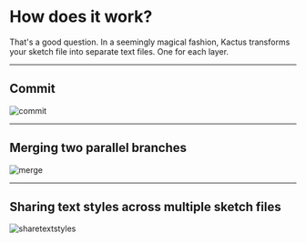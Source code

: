 # How does it work?

That's a good question. In a seemingly magical fashion, Kactus transforms your sketch file into separate text files. One for each layer.

---

## Commit

![commit](https://user-images.githubusercontent.com/3254314/28079034-2f0466fa-6667-11e7-8ef5-8a258e2d0466.gif)

---

## Merging two parallel branches

![merge](https://user-images.githubusercontent.com/3254314/28079073-49ae3120-6667-11e7-83c3-0a979e7441ce.gif)

---

## Sharing text styles across multiple sketch files

![sharetextstyles](https://user-images.githubusercontent.com/3254314/28079114-69c1959c-6667-11e7-8e4e-c5db84f95626.gif)
